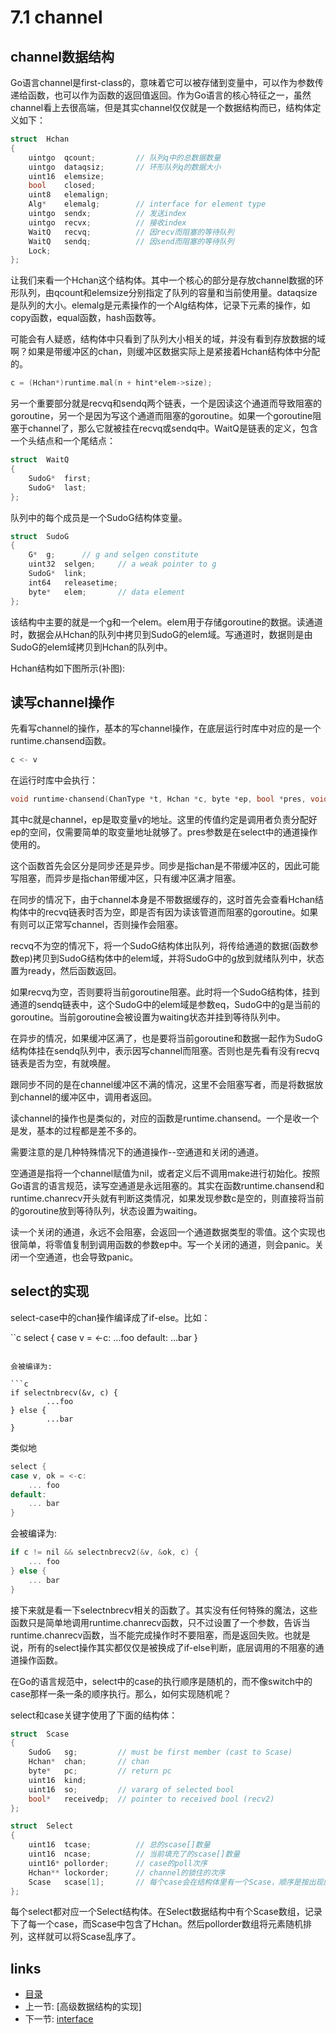 # 7.1 channel

## channel数据结构
Go语言channel是first-class的，意味着它可以被存储到变量中，可以作为参数传递给函数，也可以作为函数的返回值返回。作为Go语言的核心特征之一，虽然channel看上去很高端，但是其实channel仅仅就是一个数据结构而已，结构体定义如下：

```c
struct	Hchan
{
	uintgo	qcount;			// 队列q中的总数据数量
	uintgo	dataqsiz;		// 环形队列q的数据大小
	uint16	elemsize;
	bool	closed;
	uint8	elemalign;
	Alg*	elemalg;		// interface for element type
	uintgo	sendx;			// 发送index
	uintgo	recvx;			// 接收index
	WaitQ	recvq;			// 因recv而阻塞的等待队列
	WaitQ	sendq;			// 因send而阻塞的等待队列
	Lock;
};
```

让我们来看一个Hchan这个结构体。其中一个核心的部分是存放channel数据的环形队列，由qcount和elemsize分别指定了队列的容量和当前使用量。dataqsize是队列的大小。elemalg是元素操作的一个Alg结构体，记录下元素的操作，如copy函数，equal函数，hash函数等。


可能会有人疑惑，结构体中只看到了队列大小相关的域，并没有看到存放数据的域啊？如果是带缓冲区的chan，则缓冲区数据实际上是紧接着Hchan结构体中分配的。

```c
c = (Hchan*)runtime.mal(n + hint*elem->size);
```

另一个重要部分就是recvq和sendq两个链表，一个是因读这个通道而导致阻塞的goroutine，另一个是因为写这个通道而阻塞的goroutine。如果一个goroutine阻塞于channel了，那么它就被挂在recvq或sendq中。WaitQ是链表的定义，包含一个头结点和一个尾结点：

```c
struct	WaitQ
{
	SudoG*	first;
	SudoG*	last;
};
```

队列中的每个成员是一个SudoG结构体变量。

```c
struct	SudoG
{
	G*	g;		// g and selgen constitute
	uint32	selgen;		// a weak pointer to g
	SudoG*	link;
	int64	releasetime;
	byte*	elem;		// data element
};
```

该结构中主要的就是一个g和一个elem。elem用于存储goroutine的数据。读通道时，数据会从Hchan的队列中拷贝到SudoG的elem域。写通道时，数据则是由SudoG的elem域拷贝到Hchan的队列中。

Hchan结构如下图所示(补图):

## 读写channel操作

先看写channel的操作，基本的写channel操作，在底层运行时库中对应的是一个runtime.chansend函数。

```go
c <- v
```

在运行时库中会执行：

```c
void runtime·chansend(ChanType *t, Hchan *c, byte *ep, bool *pres, void *pc)
```

其中c就是channel，ep是取变量v的地址。这里的传值约定是调用者负责分配好ep的空间，仅需要简单的取变量地址就够了。pres参数是在select中的通道操作使用的。

这个函数首先会区分是同步还是异步。同步是指chan是不带缓冲区的，因此可能写阻塞，而异步是指chan带缓冲区，只有缓冲区满才阻塞。
   
在同步的情况下，由于channel本身是不带数据缓存的，这时首先会查看Hchan结构体中的recvq链表时否为空，即是否有因为读该管道而阻塞的goroutine。如果有则可以正常写channel，否则操作会阻塞。

recvq不为空的情况下，将一个SudoG结构体出队列，将传给通道的数据(函数参数ep)拷贝到SudoG结构体中的elem域，并将SudoG中的g放到就绪队列中，状态置为ready，然后函数返回。

如果recvq为空，否则要将当前goroutine阻塞。此时将一个SudoG结构体，挂到通道的sendq链表中，这个SudoG中的elem域是参数eq，SudoG中的g是当前的goroutine。当前goroutine会被设置为waiting状态并挂到等待队列中。

在异步的情况，如果缓冲区满了，也是要将当前goroutine和数据一起作为SudoG结构体挂在sendq队列中，表示因写channel而阻塞。否则也是先看有没有recvq链表是否为空，有就唤醒。

跟同步不同的是在channel缓冲区不满的情况，这里不会阻塞写者，而是将数据放到channel的缓冲区中，调用者返回。
   
读channel的操作也是类似的，对应的函数是runtime.chansend。一个是收一个是发，基本的过程都是差不多的。

需要注意的是几种特殊情况下的通道操作--空通道和关闭的通道。

空通道是指将一个channel赋值为nil，或者定义后不调用make进行初始化。按照Go语言的语言规范，读写空通道是永远阻塞的。其实在函数runtime.chansend和runtime.chanrecv开头就有判断这类情况，如果发现参数c是空的，则直接将当前的goroutine放到等待队列，状态设置为waiting。

读一个关闭的通道，永远不会阻塞，会返回一个通道数据类型的零值。这个实现也很简单，将零值复制到调用函数的参数ep中。写一个关闭的通道，则会panic。关闭一个空通道，也会导致panic。

## select的实现

select-case中的chan操作编译成了if-else。比如：

``c
select {
case v = <-c:
        ...foo
default:
        ...bar
}
```

会被编译为:

```c
if selectnbrecv(&v, c) {
        ...foo
} else {
        ...bar
}
```

类似地

```c
select {
case v, ok = <-c:
	... foo
default:
	... bar
}
```

会被编译为:

```c
if c != nil && selectnbrecv2(&v, &ok, c) {
	... foo
} else {
	... bar
}
```

接下来就是看一下selectnbrecv相关的函数了。其实没有任何特殊的魔法，这些函数只是简单地调用runtime.chanrecv函数，只不过设置了一个参数，告诉当runtime.chanrecv函数，当不能完成操作时不要阻塞，而是返回失败。也就是说，所有的select操作其实都仅仅是被换成了if-else判断，底层调用的不阻塞的通道操作函数。

在Go的语言规范中，select中的case的执行顺序是随机的，而不像switch中的case那样一条一条的顺序执行。那么，如何实现随机呢？

select和case关键字使用了下面的结构体：

```c
struct	Scase
{
	SudoG	sg;			// must be first member (cast to Scase)
	Hchan*	chan;		// chan
	byte*	pc;			// return pc
	uint16	kind;
	uint16	so;			// vararg of selected bool
	bool*	receivedp;	// pointer to received bool (recv2)
};

struct	Select
{
	uint16	tcase;			// 总的scase[]数量
	uint16	ncase;			// 当前填充了的scase[]数量
	uint16*	pollorder;		// case的poll次序
	Hchan**	lockorder;		// channel的锁住的次序
	Scase	scase[1];		// 每个case会在结构体里有一个Scase，顺序是按出现的次序
};
```

每个select都对应一个Select结构体。在Select数据结构中有个Scase数组，记录下了每一个case，而Scase中包含了Hchan。然后pollorder数组将元素随机排列，这样就可以将Scase乱序了。

## links
 * [目录](<preface.md>)
 * 上一节: [高级数据结构的实现]
 * 下一节: [interface](<07.2.md>)
